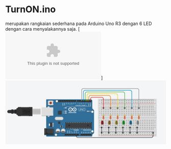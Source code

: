 # TurnON.ino
merupakan rangkaian sederhana pada Arduino Uno R3 dengan 6 LED dengan cara menyalakannya saja.
[![Component](/Basic%20LED/TurnON.csv)]
![](/Basic%20LED/TurnON.png)
